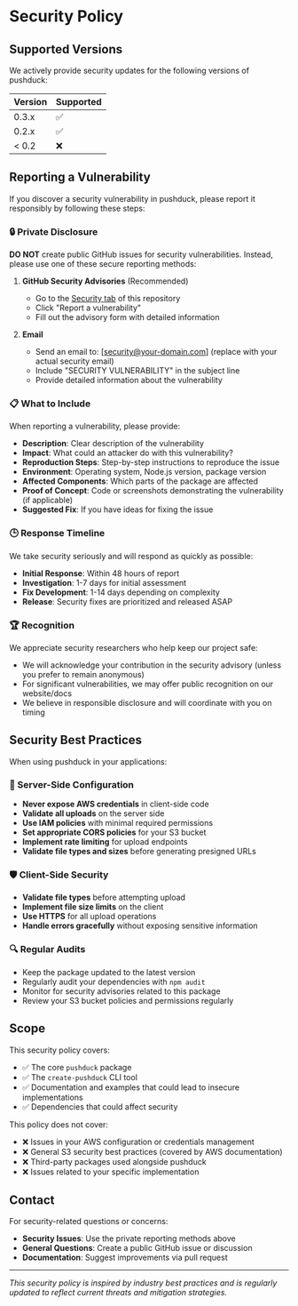 # Security Policy

## Supported Versions

We actively provide security updates for the following versions of pushduck:

| Version | Supported          |
| ------- | ------------------ |
| 0.3.x   | :white_check_mark: |
| 0.2.x   | :white_check_mark: |
| < 0.2   | :x:                |

## Reporting a Vulnerability

If you discover a security vulnerability in pushduck, please report it responsibly by following these steps:

### 🔒 Private Disclosure

**DO NOT** create public GitHub issues for security vulnerabilities. Instead, please use one of these secure reporting methods:

1. **GitHub Security Advisories** (Recommended)
   - Go to the [Security tab](https://github.com/abhay/pushduck/security/advisories) of this repository
   - Click "Report a vulnerability"
   - Fill out the advisory form with detailed information

2. **Email**
   - Send an email to: [security@your-domain.com] (replace with your actual security email)
   - Include "SECURITY VULNERABILITY" in the subject line
   - Provide detailed information about the vulnerability

### 📋 What to Include

When reporting a vulnerability, please provide:

- **Description**: Clear description of the vulnerability
- **Impact**: What could an attacker do with this vulnerability?
- **Reproduction Steps**: Step-by-step instructions to reproduce the issue
- **Environment**: Operating system, Node.js version, package version
- **Affected Components**: Which parts of the package are affected
- **Proof of Concept**: Code or screenshots demonstrating the vulnerability (if applicable)
- **Suggested Fix**: If you have ideas for fixing the issue

### 🕒 Response Timeline

We take security seriously and will respond as quickly as possible:

- **Initial Response**: Within 48 hours of report
- **Investigation**: 1-7 days for initial assessment  
- **Fix Development**: 1-14 days depending on complexity
- **Release**: Security fixes are prioritized and released ASAP

### 🏆 Recognition

We appreciate security researchers who help keep our project safe:

- We will acknowledge your contribution in the security advisory (unless you prefer to remain anonymous)
- For significant vulnerabilities, we may offer public recognition on our website/docs
- We believe in responsible disclosure and will coordinate with you on timing

## Security Best Practices

When using pushduck in your applications:

### 🔐 Server-Side Configuration

- **Never expose AWS credentials** in client-side code
- **Validate all uploads** on the server side
- **Use IAM policies** with minimal required permissions
- **Set appropriate CORS policies** for your S3 bucket
- **Implement rate limiting** for upload endpoints
- **Validate file types and sizes** before generating presigned URLs

### 🛡️ Client-Side Security

- **Validate file types** before attempting upload
- **Implement file size limits** on the client
- **Use HTTPS** for all upload operations
- **Handle errors gracefully** without exposing sensitive information

### 🔍 Regular Audits

- Keep the package updated to the latest version
- Regularly audit your dependencies with `npm audit`
- Monitor for security advisories related to this package
- Review your S3 bucket policies and permissions regularly

## Scope

This security policy covers:

- ✅ The core `pushduck` package
- ✅ The `create-pushduck` CLI tool
- ✅ Documentation and examples that could lead to insecure implementations
- ✅ Dependencies that could affect security

This policy does not cover:

- ❌ Issues in your AWS configuration or credentials management
- ❌ General S3 security best practices (covered by AWS documentation)
- ❌ Third-party packages used alongside pushduck
- ❌ Issues related to your specific implementation

## Contact

For security-related questions or concerns:

- **Security Issues**: Use the private reporting methods above
- **General Questions**: Create a public GitHub issue or discussion
- **Documentation**: Suggest improvements via pull request

---

*This security policy is inspired by industry best practices and is regularly updated to reflect current threats and mitigation strategies.*
